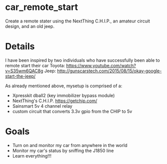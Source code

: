 # car_remote_start
Create a remote stater using the NextThing C.H.I.P., an amateur circuit design, and an old jeep.

# Details
I have been inspired by two individuals who have successfully been able to remote start their car
Toyota: https://www.youtube.com/watch?v=S35wm6QAC8g
Jeep: http://gunscarstech.com/2015/08/15/okay-google-start-the-jeep/

As already mentioned above, mysetup is comprised of a:
 * Xpresskit dball2 (key immobilizer bypass module)
 * NextThing's C.H.I.P. https://getchip.com/
 * Sainsmart 5v 4 channel relay
 * custom circuit that converts 3.3v gpio from the CHIP to 5v

# Goals
* Turn on and monitor my car from anywhere in the world
* Monitor my car's status by sniffing the J1850 line
* Learn everything!!!

